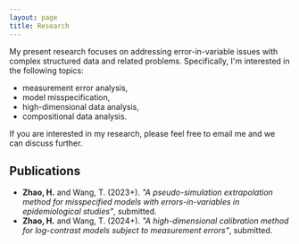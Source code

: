 ```yaml
---
layout: page
title: Research
---
```


My present research focuses on addressing error-in-variable issues with complex structured data and related problems. Specifically, I'm interested in the following topics:

- measurement error analysis,
- model misspecification,
- high-dimensional data analysis,
- compositional data analysis.
  
If you are interested in my research, please feel free to email me and we can discuss further.

## Publications ##

- **Zhao, H.** and Wang, T. (2023+). _"A pseudo-simulation extrapolation method for misspecified models with errors-in-variables in epidemiological studies"_, submitted.
- **Zhao, H.** and Wang, T. (2024+). _"A high-dimensional calibration method for log-contrast models subject to measurement errors"_, submitted.

